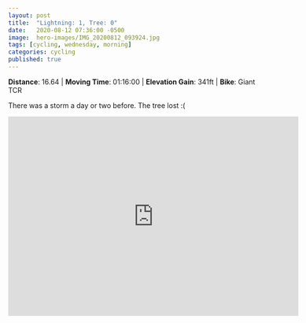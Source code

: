```yaml
---
layout: post
title:  "Lightning: 1, Tree: 0"
date:   2020-08-12 07:36:00 -0500
image:  hero-images/IMG_20200812_093924.jpg
tags: [cycling, wednesday, morning]
categories: cycling
published: true
---
```


**Distance**: 16.64 | **Moving Time**: 01:16:00 | **Elevation Gain**: 341ft | **Bike**: Giant TCR

There was a storm a day or two before.  The tree lost :(

<iframe height='405' width='590' max-width="100%" frameborder='0' allowtransparency='true' scrolling='no' src='https://www.strava.com/activities/3902497554/embed/e8d6da473b8dc1837cac8aad5efa156026a0a46e'></iframe>
